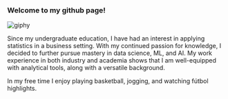 ### Welcome to my github page!


![giphy](https://github.com/achen004/achen004/assets/52572060/d46c9be0-1573-49d7-95bd-f3fc45ef7708)

Since my undergraduate education, I have had an interest in applying statistics in a business setting. With my continued passion for knowledge, I decided to further pursue mastery in data science, ML, and AI. My work experience in both industry and academia shows that I am well-equipped with analytical tools, along with a versatile background. 

In my free time I enjoy playing basketball, jogging, and watching fútbol highlights.

<!--
**achen004/achen004** is a ✨ _special_ ✨ repository because its `README.md` (this file) appears on your GitHub profile.

Here are some ideas to get you started:

- 🔭 I’m currently working on ...
- 🌱 I’m currently learning ...
- 👯 I’m looking to collaborate on ...
- 🤔 I’m looking for help with ...
- 💬 Ask me about ...
- 📫 How to reach me: ...
- 😄 Pronouns: ...
- ⚡ Fun fact: ...
-->
